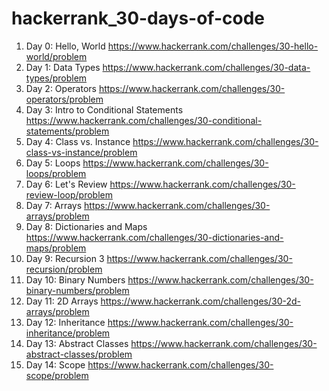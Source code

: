 # hackerrank_30-days-of-code

1. Day 0: Hello, World https://www.hackerrank.com/challenges/30-hello-world/problem 
2. Day 1: Data Types https://www.hackerrank.com/challenges/30-data-types/problem
3. Day 2: Operators https://www.hackerrank.com/challenges/30-operators/problem
4. Day 3: Intro to Conditional Statements https://www.hackerrank.com/challenges/30-conditional-statements/problem
5. Day 4: Class vs. Instance https://www.hackerrank.com/challenges/30-class-vs-instance/problem
6. Day 5: Loops https://www.hackerrank.com/challenges/30-loops/problem
7. Day 6: Let's Review https://www.hackerrank.com/challenges/30-review-loop/problem
8. Day 7: Arrays https://www.hackerrank.com/challenges/30-arrays/problem
9. Day 8: Dictionaries and Maps https://www.hackerrank.com/challenges/30-dictionaries-and-maps/problem
10. Day 9: Recursion 3 https://www.hackerrank.com/challenges/30-recursion/problem
11. Day 10: Binary Numbers https://www.hackerrank.com/challenges/30-binary-numbers/problem
12. Day 11: 2D Arrays https://www.hackerrank.com/challenges/30-2d-arrays/problem
13. Day 12: Inheritance https://www.hackerrank.com/challenges/30-inheritance/problem
14. Day 13: Abstract Classes https://www.hackerrank.com/challenges/30-abstract-classes/problem
15. Day 14: Scope https://www.hackerrank.com/challenges/30-scope/problem